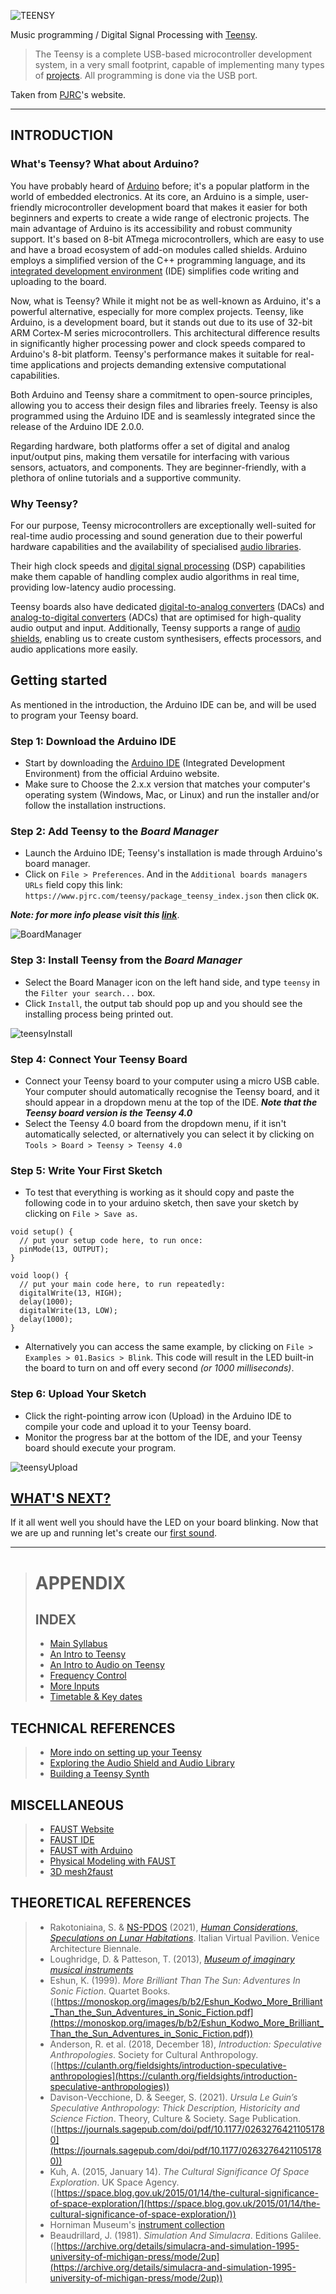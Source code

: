 ![TEENSY](assets/images/teensy.png)

Music programming / Digital Signal Processing with [Teensy](https://www.pjrc.com/teensy/).

> The Teensy is a complete USB-based microcontroller development system, in a very small footprint, capable of implementing many types of [projects](https://www.pjrc.com/teensy/projects.html). All programming is done via the USB port.

Taken from [PJRC](https://www.pjrc.com/)'s website.

---

## INTRODUCTION

### What's Teensy? What about Arduino?

You have probably heard of [Arduino](https://www.arduino.cc/) before; it's a popular platform in the world of embedded electronics. At its core, an Arduino is a simple, user-friendly microcontroller development board that makes it easier for both beginners and experts to create a wide range of electronic projects. The main advantage of Arduino is its accessibility and robust community support. It's based on 8-bit ATmega microcontrollers, which are easy to use and have a broad ecosystem of add-on modules called shields. Arduino employs a simplified version of the C++ programming language, and its [integrated development environment](https://www.arduino.cc/en/software) (IDE) simplifies code writing and uploading to the board.

Now, what is Teensy? While it might not be as well-known as Arduino, it's a powerful alternative, especially for more complex projects. Teensy, like Arduino, is a development board, but it stands out due to its use of 32-bit ARM Cortex-M series microcontrollers. This architectural difference results in significantly higher processing power and clock speeds compared to Arduino's 8-bit platform. Teensy's performance makes it suitable for real-time applications and projects demanding extensive computational capabilities.

Both Arduino and Teensy share a commitment to open-source principles, allowing you to access their design files and libraries freely. Teensy is also programmed using the Arduino IDE and is seamlessly integrated since the release of the Arduino IDE 2.0.0.

Regarding hardware, both platforms offer a set of digital and analog input/output pins, making them versatile for interfacing with various sensors, actuators, and components. They are beginner-friendly, with a plethora of online tutorials and a supportive community.

### Why Teensy?

For our purpose, Teensy microcontrollers are exceptionally well-suited for real-time audio processing and sound generation due to their powerful hardware capabilities and the availability of specialised [audio libraries](https://www.pjrc.com/teensy/td_libs_Audio.html). 

Their high clock speeds and [digital signal processing](https://en.wikipedia.org/wiki/Digital_signal_processing) (DSP) capabilities make them capable of handling complex audio algorithms in real time, providing low-latency audio processing. 

Teensy boards also have dedicated [digital-to-analog converters](https://en.wikipedia.org/wiki/Digital-to-analog_converter) (DACs) and [analog-to-digital converters](https://en.wikipedia.org/wiki/Analog-to-digital_converter) (ADCs) that are optimised for high-quality audio output and input. Additionally, Teensy supports a range of [audio shields](https://www.pjrc.com/store/teensy3_audio.html), enabling us to create custom synthesisers, effects processors, and audio applications more easily. 

## Getting started

As mentioned in the introduction, the Arduino IDE can be, and will be used to program your Teensy board. 

### Step 1: Download the Arduino IDE

- Start by downloading the [Arduino IDE](https://www.arduino.cc/en/software) (Integrated Development Environment) from the official Arduino website.
- Make sure to Choose the 2.x.x version that matches your computer's operating system (Windows, Mac, or Linux) and run the installer and/or follow the installation instructions.

### Step 2: Add Teensy to the _Board Manager_

- Launch the Arduino IDE; Teensy's installation is made through Arduino's board manager.
- Click on `File > Preferences`. And in the `Additional boards managers URLs` field copy this link:
`https://www.pjrc.com/teensy/package_teensy_index.json`
then click `OK`.

**_Note: for more info please visit this [link](https://www.pjrc.com/teensy/td_download.html)_**.

![BoardManager](assets/images/boardmanager.png)

### Step 3: Install Teensy from the _Board Manager_

- Select the Board Manager icon on the left hand side, and type `teensy` in the `Filter your search...` box.
- Click `Install`, the output tab should pop up and you should see the installing process being printed out.

![teensyInstall](assets/images/teensy_lib_install.png)


### Step 4: Connect Your Teensy Board
- Connect your Teensy board to your computer using a micro USB cable. Your computer should automatically recognise the Teensy board, and it should appear in a dropdown menu at the top of the IDE. **_Note that the Teensy board version is the Teensy 4.0_**
- Select the Teensy 4.0 board from the dropdown menu, if it isn't automatically selected, or alternatively you can select it by clicking on `Tools > Board > Teensy > Teensy 4.0`

### Step 5: Write Your First Sketch
- To test that everything is working as it should copy and paste the following code in to your arduino sketch, then save your sketch by clicking on `File > Save as`.


```
void setup() {
  // put your setup code here, to run once:
  pinMode(13, OUTPUT);
}

void loop() {
  // put your main code here, to run repeatedly:
  digitalWrite(13, HIGH);
  delay(1000);
  digitalWrite(13, LOW);
  delay(1000);
}
```
- Alternatively you can access the same example, by clicking on `File > Examples > 01.Basics > Blink`. This code will result in the LED built-in the board to turn on and off every second _(or 1000 milliseconds)_.

### Step 6: Upload Your Sketch
- Click the right-pointing arrow icon (Upload) in the Arduino IDE to compile your code and upload it to your Teensy board.
- Monitor the progress bar at the bottom of the IDE, and your Teensy board should execute your program.

![teensyUpload](assets/images/uplaodSketch.png)

## [WHAT'S NEXT?](FIRSTSOUND.md)
If it all went well you should have the LED on your board blinking. Now that we are up and running let's create our [first sound](FIRSTSOUND.md).

---

> # APPENDIX 
> 
> ## INDEX
> 
> - [Main Syllabus](./)
> - [An Intro to Teensy](TEENSY.md)
> - [An Intro to Audio on Teensy](FIRSTSOUND.md)
> - [Frequency Control](CONTROL.md)
> - [More Inputs](MOREINPUTS.md)
> - [Timetable & Key dates](README.md#timetable--2023)
>   
## TECHNICAL REFERENCES
>    
> - [More indo on setting up your Teensy](https://www.pjrc.com/teensy/tutorial.html)
> - [Exploring the Audio Shield and Audio Library](https://youtu.be/wqt55OAabVs?si=5qlnqAItstBC24Dg)
> - [Building a Teensy Synth](https://youtube.com/playlist?list=PL4_gPbvyebyHi4VRZEOG9RKOYq5Hre3a1&si=4na8WX0SNsq3U0XX)
>   
## MISCELLANEOUS
>   
> - [FAUST Website](https://faust.grame.fr/)
> - [FAUST IDE](faustide.grame.fr)
> - [FAUST with Arduino](FAUSTARDUINO.md)
> - [Physical Modeling with FAUST](PM.md) 
> - [3D mesh2faust](https://github.com/grame-cncm/faust/blob/master-dev/tools/physicalModeling/mesh2faust/README.md)
> 
## THEORETICAL REFERENCES
> 
> - Rakotoniaina, S. & [NS-PDOS](https://www.youtube.com/@newschoolpolicyanddesignfo5504/vide) (2021),  [*Human Considerations, Speculations on Lunar Habitations*](https://www.youtube.com/watch?v=_fNXnpDgsec&t=353s&ab_channel=NewSchoolPolicyandDesignforOuterSpace). Italian Virtual Pavilion. Venice Architecture Biennale.
> - Loughridge, D. & Patteson, T. (2013),  [*Museum of imaginary musical instruments*](http://imaginaryinstruments.org/)
> - Eshun, K. (1999). _More Brilliant Than The Sun: Adventures In Sonic Fiction_. Quartet Books. ([https://monoskop.org/images/b/b2/Eshun_Kodwo_More_Brilliant_Than_the_Sun_Adventures_in_Sonic_Fiction.pdf](https://monoskop.org/images/b/b2/Eshun_Kodwo_More_Brilliant_Than_the_Sun_Adventures_in_Sonic_Fiction.pdf))
> - Anderson, R. et al. (2018, December 18), *Introduction: Speculative Anthropologies*. Society for Cultural Anthropology. ([https://culanth.org/fieldsights/introduction-speculative-anthropologies](https://culanth.org/fieldsights/introduction-speculative-anthropologies))
> - Davison-Vecchione, D. & Seeger, S. (2021). _Ursula Le Guin’s Speculative Anthropology: Thick Description, Historicity and Science Fiction_. Theory, Culture & Society. Sage Publication. ([https://journals.sagepub.com/doi/pdf/10.1177/02632764211051780](https://journals.sagepub.com/doi/pdf/10.1177/02632764211051780))
> - Kuh, A. (2015, January 14). _The Cultural Significance Of Space Exploration_. UK Space Agency. ([https://space.blog.gov.uk/2015/01/14/the-cultural-significance-of-space-exploration/](https://space.blog.gov.uk/2015/01/14/the-cultural-significance-of-space-exploration/))
> - Horniman Museum's [instrument collection](https://www.horniman.ac.uk/explore-the-collections/musical-instrument-collection/)
> - Beaudrillard, J. (1981). _Simulation And Simulacra_. Editions Galilee. ([https://archive.org/details/simulacra-and-simulation-1995-university-of-michigan-press/mode/2up](https://archive.org/details/simulacra-and-simulation-1995-university-of-michigan-press/mode/2up))



